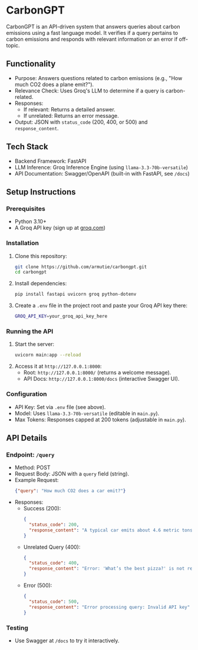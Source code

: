 # CarbonGPT

CarbonGPT is an API-driven system that answers queries about carbon emissions using a fast language model. It verifies if a query pertains to carbon emissions and responds with relevant information or an error if off-topic.

## Functionality

- Purpose: Answers questions related to carbon emissions (e.g., "How much CO2 does a plane emit?").
- Relevance Check: Uses Groq's LLM to determine if a query is carbon-related.
- Responses:
  - If relevant: Returns a detailed answer.
  - If unrelated: Returns an error message.
- Output: JSON with `status_code` (200, 400, or 500) and `response_content`.

## Tech Stack

- Backend Framework: FastAPI
- LLM Inference: Groq Inference Engine (using `llama-3.3-70b-versatile`)
- API Documentation: Swagger/OpenAPI (built-in with FastAPI, see `/docs`)

## Setup Instructions

### Prerequisites

- Python 3.10+
- A Groq API key (sign up at [groq.com](https://groq.com))

### Installation

1. Clone this repository:
   ```bash
   git clone https://github.com/armutie/carbongpt.git
   cd carbongpt
   ```
2. Install dependencies:
   ```bash
   pip install fastapi uvicorn groq python-dotenv
   ```
3. Create a `.env` file in the project root and paste your Groq API key there:
   ```bash
   GROQ_API_KEY=your_groq_api_key_here
   ```

### Running the API

1. Start the server:
   ```bash
   uvicorn main:app --reload
   ```
2. Access it at `http://127.0.0.1:8000`:
   - Root: `http://127.0.0.1:8000/` (returns a welcome message).
   - API Docs: `http://127.0.0.1:8000/docs` (interactive Swagger UI).

### Configuration

- API Key: Set via `.env` file (see above).
- Model: Uses `llama-3.3-70b-versatile` (editable in `main.py`).
- Max Tokens: Responses capped at 200 tokens (adjustable in `main.py`).

## API Details

### Endpoint: `/query`

- Method: POST
- Request Body: JSON with a `query` field (string).
- Example Request:
   ```json
   {"query": "How much CO2 does a car emit?"}
   ```
- Responses:
  - Success (200):
    ```json
    {
      "status_code": 200,
      "response_content": "A typical car emits about 4.6 metric tons of CO2 per year."
    }
    ```
  - Unrelated Query (400):
    ```json
    {
      "status_code": 400,
      "response_content": "Error: 'What’s the best pizza?' is not related to carbon emissions."
    }
    ```
  - Error (500):
    ```json
    {
      "status_code": 500,
      "response_content": "Error processing query: Invalid API key"
    }
    ```

### Testing

- Use Swagger at `/docs` to try it interactively.
